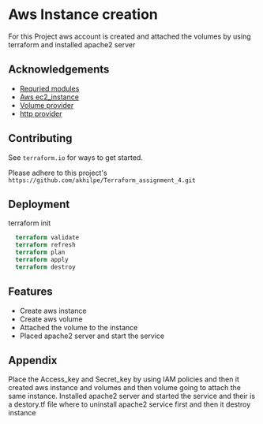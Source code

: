 
# Aws Instance creation

For this Project aws account is created and attached the volumes by using terraform 
and installed apache2 server

## Acknowledgements

 - [Requried modules](https://registry.terraform.io/modules/terraform-aws-modules/ec2-instance/aws/latest)
 - [Aws ec2_instance](https://github.com/akhilpe/Terraform_Assignment_3.git)
 - [Volume provider](https://registry.terraform.io/providers/hashicorp/aws/latest/docs/resources/ebs_volume)
 - [http provider](https://registry.terraform.io/providers/hashicorp/http/latest/docs/data-sources/http)


## Contributing


See `terraform.io` for ways to get started.

Please adhere to this project's `https://github.com/akhilpe/Terraform_assignment_4.git`

## Deployment

terraform init

```terraform commands
  terraform validate
  terraform refresh
  terraform plan
  terraform apply
  terraform destroy
```


## Features

- Create aws instance
- Create aws volume
- Attached the volume to the instance
- Placed apache2 server and start the service


## Appendix

Place the Access_key and Secret_key by using IAM policies
and  then it created aws instance and volumes and then volume going to attach the same instance.
Installed apache2 server and started the service 
and their is a destory.tf file where to uninstall 
apache2 service first and then it destroy instance
